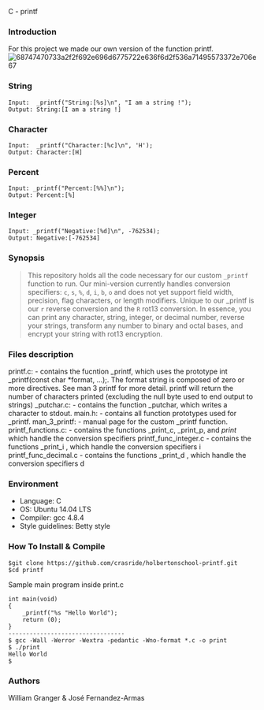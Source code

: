 C - printf
### Introduction

For this project we made our own version of the function printf.
![68747470733a2f2f692e696d6775722e636f6d2f536a71495573372e706e67](https://user-images.githubusercontent.com/105505927/178279750-67811154-48ec-4467-9dc4-e89813768989.png)

### String
    Input:  _printf("String:[%s]\n", "I am a string !");
    Output: String:[I am a string !]
### Character
    Input:  _printf("Character:[%c]\n", 'H');
    Output: Character:[H]
### Percent
    Input: _printf("Percent:[%%]\n");
    Output: Percent:[%]
### Integer
    Input: _printf("Negative:[%d]\n", -762534);
    Output: Negative:[-762534]
    
### Synopsis
> This repository holds all the code necessary for our custom ```_printf```
> function to run. Our mini-version currently handles conversion specifiers:
> ```c```, ```s```, ```%```, ```d```, ```i```, ```b```, ```o``` and does not yet
> support field width, precision, flag characters, or length modifiers. Unique to our _printf is our ```r```
> reverse conversion and the ```R``` rot13 conversion. In essence, you can
> print any character, string, integer, or decimal number, reverse your strings, 
> transform any number to binary and octal bases, and encrypt your string with rot13 encryption. 


### Files description
 printf.c: - contains the fucntion _printf, which uses the prototype int _printf(const char *format, ...);. The format string is composed of zero or more directives.
    See man 3 printf for more detail. printf will return the number of characters printed (excluding the null byte used to end output to strings)
    _putchar.c: - contains the function _putchar, which writes a character to stdout.
    main.h: - contains all function prototypes used for _printf.
    man_3_printf: - manual page for the custom _printf function.
    printf_functions.c: - contains the functions _print_c, _print_p, and _print_ which handle the conversion specifiers
    printf_func_integer.c - contains the functions _print_i , which handle the conversion specifiers i
    printf_func_decimal.c - contains the functions _print_d , which handle the conversion specifiers d


### Environment
* Language: C
* OS: Ubuntu 14.04 LTS
* Compiler: gcc 4.8.4
* Style guidelines: Betty style

### How To Install & Compile
```
$git clone https://github.com/crasride/holbertonschool-printf.git
$cd printf
```
Sample main program inside print.c

```
int main(void)
{
	_printf("%s "Hello World");
	return (0);
}
---------------------------------
$ gcc -Wall -Werror -Wextra -pedantic -Wno-format *.c -o print
$ ./print
Hello World
$
```

### Authors
William Granger & José Fernandez-Armas
